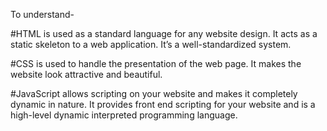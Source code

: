 To understand-

#HTML is used as a standard language for any website design. It acts as a static skeleton to a web application. It’s a well-standardized system.

#CSS is used to handle the presentation of the web page. It makes the website look attractive and beautiful.

#JavaScript allows scripting on your website and makes it completely dynamic in nature. It provides front end scripting for your website and is a 
high-level dynamic interpreted programming language.

